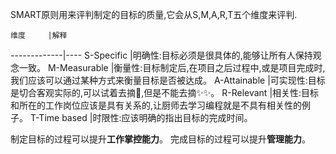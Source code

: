 SMART原则用来评判制定的目标的质量,它会从S,M,A,R,T五个维度来评判.

    维度     |解释
-------------|----
S-Specific   |明确性:目标必须是很具体的,能够让所有人保持观念一致。
M-Measurable |衡量性:目标制定后,在项目之后过程中,或是项目完成时,我们应该可以通过某种方式来衡量目标是否被达成。
A-Attainable |可实现性:目标是切合客观实际的,可以试着去摘🍑,但是不能去摘✨✨。
R-Relevant   |相关性:目标和所在的工作岗位应该是具有关系的,让厨师去学习编程就是不具有相关性的例子。
T-Time based |时限性:应该明确的指出目标的完成时间。

制定目标的过程可以提升<b>工作掌控能力</b>。
完成目标的过程可以提升<b>管理能力</b>。
